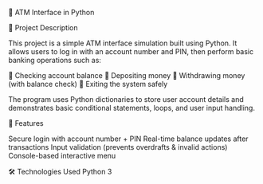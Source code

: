 🏦 ATM Interface in Python

📌 Project Description

This project is a simple ATM interface simulation built using Python. It allows users to log in with an account number and PIN, then perform basic banking operations such as:

🔹 Checking account balance
🔹 Depositing money
🔹 Withdrawing money (with balance check)
🔹 Exiting the system safely

The program uses Python dictionaries to store user account details and demonstrates basic conditional statements, loops, and user input handling.

🚀 Features

Secure login with account number + PIN
Real-time balance updates after transactions
Input validation (prevents overdrafts & invalid actions)
Console-based interactive menu

🛠️ Technologies Used
Python 3

